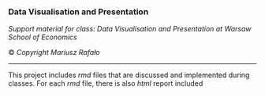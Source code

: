 ### Data Visualisation and Presentation

*Support material for class: Data Visualisation and Presentation at Warsaw School of Economics*

&copy; *Copyright Mariusz Rafało*

---

This project includes *rmd* files that are discussed and implemented during classes. For each *rmd* file, there is also *html* report included
